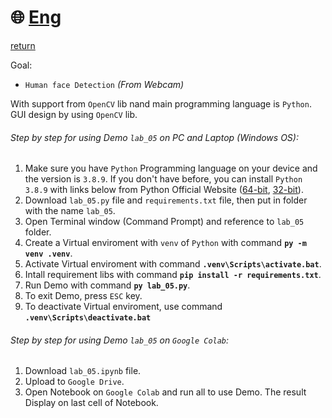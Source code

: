 # :globe_with_meridians: [Eng](./README-vi.md)
[return](../lab_05/)

Goal:
- `Human face Detection` *(From Webcam)*

With support from `OpenCV` lib nand main programming language is `Python`. GUI design by using `OpenCV` lib.

###### Step by step for using Demo `lab_05` on PC and Laptop (Windows OS):
1. Make sure you have `Python` Programming language on your device and the version is `3.8.9`. If you don't have before, you can install `Python 3.8.9` with links below from Python Official Website ([64-bit](https://www.python.org/ftp/python/3.8.9/python-3.8.9-amd64.exe), [32-bit](https://www.python.org/ftp/python/3.8.9/python-3.8.9.exe)).
2. Download `lab_05.py` file and `requirements.txt` file, then put in folder with the name `lab_05`.
3. Open Terminal window (Command Prompt) and reference to `lab_05` folder.
4. Create a Virtual enviroment with `venv` of `Python` with command **`py -m venv .venv`**.
5. Activate Virtual enviroment with command **`.venv\Scripts\activate.bat`**.
6. Intall requirement libs with command **`pip install -r requirements.txt`**.
7. Run Demo with command **`py lab_05.py`**.
8. To exit Demo, press `ESC` key.
9. To deactivate Virtual enviroment, use command **`.venv\Scripts\deactivate.bat`**

###### Step by step for using Demo `lab_05` on `Google Colab`:
1. Download `lab_05.ipynb` file.
2. Upload to `Google Drive`.
3. Open Notebook on `Google Colab` and run all to use Demo. The result Display on last cell of Notebook.